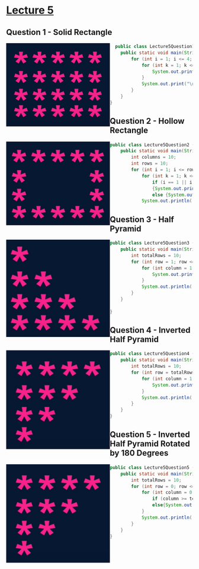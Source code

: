 # [Lecture 5](https://www.youtube.com/watch?v=GjHNGM7KN3w&list=PLfqMhTWNBTe3LtFWcvwpqTkUSlB32kJop&index=5)
## Question 1 - Solid Rectangle
<img src="Resources/1.png" align="left" width="280"></img>
```java
  public class Lecture5Question1 {
    public static void main(String[] args) {
        for (int i = 1; i <= 4; i++){
            for (int k = 1; k <= 5; k++){
                System.out.print("*");
            }
            System.out.print("\n");
        }
    }
}
```
## Question 2 - Hollow Rectangle
<img src="Resources/2.png" align="left" width="280"></img>
```java
public class Lecture5Question2 {
    public static void main(String[] args) {
        int columns = 10;
        int rows = 10;
        for (int i = 1; i <= rows; i++) {
            for (int k = 1; k <= columns; k++) {
                if (i == 1 || i == rows || k == 1 || k == columns) 
                {System.out.print("*");} 
                else {System.out.print(" ");}}
            System.out.println();}}}
```
## Question 3 - Half Pyramid
<img src="Resources/3.png" align="left" width="280"></img>
```java
public class Lecture5Question3 {
    public static void main(String[] args) {
        int totalRows = 10;
        for (int row = 1; row <= totalRows; row ++ ){
            for (int column = 1; column <= row; column++){
                System.out.print("*");
            }
            System.out.println();
        }
    }
    
}
```
## Question 4 - Inverted Half Pyramid
<img src="Resources/4.png" align="left" width="280"></img>
```java
public class Lecture5Question4 {
    public static void main(String[] args) {
        int totalRows = 10;
        for (int row = totalRows; row >= 1; row -- ){
            for (int column = 1; column <= row; column++){
                System.out.print("*");
            }
            System.out.println();
        }
    }
}
```
## Question 5 - Inverted Half Pyramid Rotated by 180 Degrees
<img src="Resources/4.png" align="left" width="280"></img>
```java
public class Lecture5Question5 {
    public static void main(String[] args) {
        int totalRows = 10;
        for (int row = 0; row <= totalRows-1; row ++ ){
            for (int column = 0; column <= totalRows-1; column++){
                if (column >= totalRows-1-row){System.out.print("*");}
                else{System.out.print(" ");}
            }
            System.out.println();
        }
    }
}
```
